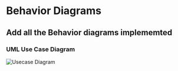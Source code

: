 # Behavior Diagrams

## Add all the Behavior diagrams implememted
### UML Use Case Diagram
![Usecase Diagram](https://github.com/256152/Mini_Project_1_April_2021/blob/a4c4e2a5e89f35afa876fd85179d81c1228a234d/MiniProject_C/2_Architecture/behavior%20Diagrams/Usecasediagram.png)

